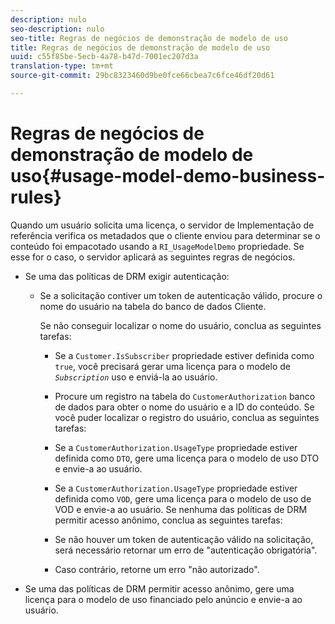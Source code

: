 ```yaml
---
description: nulo
seo-description: nulo
seo-title: Regras de negócios de demonstração de modelo de uso
title: Regras de negócios de demonstração de modelo de uso
uuid: c55f85be-5ecb-4a78-b47d-7001ec207d3a
translation-type: tm+mt
source-git-commit: 29bc8323460d9be0fce66cbea7c6fce46df20d61

---
```



# Regras de negócios de demonstração de modelo de uso{#usage-model-demo-business-rules}

Quando um usuário solicita uma licença, o servidor de Implementação de referência verifica os metadados que o cliente enviou para determinar se o conteúdo foi empacotado usando a `RI_UsageModelDemo` propriedade. Se esse for o caso, o servidor aplicará as seguintes regras de negócios.

* Se uma das políticas de DRM exigir autenticação:

   * Se a solicitação contiver um token de autenticação válido, procure o nome do usuário na tabela do banco de dados Cliente.

      Se não conseguir localizar o nome do usuário, conclua as seguintes tarefas:

      * Se a `Customer.IsSubscriber` propriedade estiver definida como `true`, você precisará gerar uma licença para o modelo de *`Subscription`* uso e enviá-la ao usuário.

      * Procure um registro na tabela do `CustomerAuthorization` banco de dados para obter o nome do usuário e a ID do conteúdo.
      Se você puder localizar o registro do usuário, conclua as seguintes tarefas:

      * Se a `CustomerAuthorization.UsageType` propriedade estiver definida como `DTO`, gere uma licença para o modelo de uso DTO e envie-a ao usuário.

      * Se a `CustomerAuthorization.UsageType` propriedade estiver definida como `VOD`, gere uma licença para o modelo de uso de VOD e envie-a ao usuário.
      Se nenhuma das políticas de DRM permitir acesso anônimo, conclua as seguintes tarefas:

      * Se não houver um token de autenticação válido na solicitação, será necessário retornar um erro de &quot;autenticação obrigatória&quot;.
      * Caso contrário, retorne um erro &quot;não autorizado&quot;.



* Se uma das políticas de DRM permitir acesso anônimo, gere uma licença para o modelo de uso financiado pelo anúncio e envie-a ao usuário.

